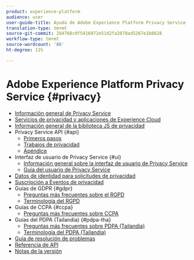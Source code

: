 ```yaml
---
product: experience-platform
audience: user
user-guide-title: Ayuda de Adobe Experience Platform Privacy Service
translation-type: tm+mt
source-git-commit: 284768c0f5416972e51d2fa2078ad5267e1b8628
workflow-type: tm+mt
source-wordcount: '86'
ht-degree: 11%

---
```



# Adobe Experience Platform Privacy Service {#privacy}

* [Información general de Privacy Service](home.md)
* [Servicios de privacidad y aplicaciones de Experience Cloud](experience-cloud-apps.md)
* [Información general de la biblioteca JS de privacidad](js-library.md)
* Privacy Service API {#api}
   * [Primeros pasos](api/getting-started.md)
   * [Trabajos de privacidad](api/privacy-jobs.md)
   * [Apéndice](api/appendix.md)
* Interfaz de usuario de Privacy Service {#ui}
   * [Información general sobre la interfaz de usuario de Privacy Service](ui/overview.md)
   * [Guía del usuario de Privacy Service](ui/user-guide.md)
* [Datos de identidad para solicitudes de privacidad](identity-data.md)
* [Suscripción a Eventos de privacidad](privacy-events.md)
* Guías de GDPR {#gdpr}
   * [Preguntas más frecuentes sobre el RGPD](gdpr/faq.md)
   * [Terminología del RGPD](gdpr/terminology.md)
* Guías de CCPA {#ccpa}
   * [Preguntas más frecuentes sobre CCPA](ccpa/faq.md)
* Guías del PDPA (Tailandia) {#pdpa-tha}
   * [Preguntas más frecuentes sobre PDPA (Tailandia)](./pdpa-tha/faq.md)
   * [Terminología del PDPA (Tailandia)](./pdpa-tha/terminology.md)
* [Guía de resolución de problemas](troubleshooting-guide.md)
* [Referencia de API](https://www.adobe.io/apis/experienceplatform/home/api-reference.html#!acpdr/swagger-specs/privacy-service.yaml)
* [Notas de la versión](release-notes.md)
